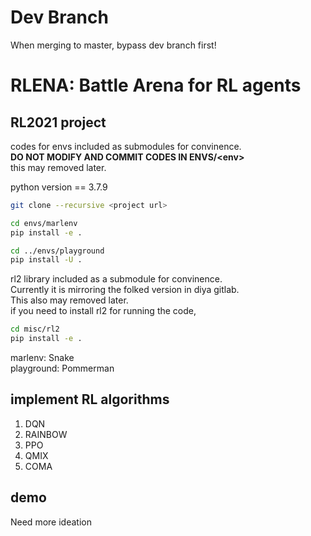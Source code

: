 # Dev Branch
When merging to master, bypass dev branch first!


# RLENA: Battle Arena for RL agents
## RL2021 project

codes for envs included as submodules for convinence.  
**DO NOT MODIFY AND COMMIT CODES IN ENVS/\<env>**  
this may removed later.

python version == 3.7.9  

```bash
git clone --recursive <project url>
```

```bash
cd envs/marlenv
pip install -e .

cd ../envs/playground
pip install -U .
```

rl2 library included as a submodule for convinence.  
Currently it is mirroring the folked version in diya gitlab.  
This also may removed later.  
if you need to install rl2 for running the code,
```bash
cd misc/rl2
pip install -e .
```
  
marlenv: Snake   
playground: Pommerman

## implement RL algorithms
1. DQN
2. RAINBOW
3. PPO
4. QMIX
5. COMA

## demo
Need more ideation
